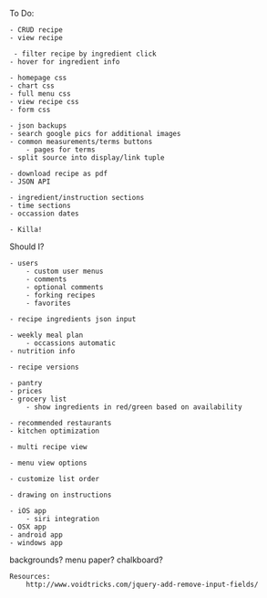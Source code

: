 To Do:

    - CRUD recipe
    - view recipe

     - filter recipe by ingredient click
    - hover for ingredient info

    - homepage css
    - chart css
    - full menu css
    - view recipe css
    - form css

    - json backups
    - search google pics for additional images
    - common measurements/terms buttons
        - pages for terms
    - split source into display/link tuple

    - download recipe as pdf
    - JSON API

    - ingredient/instruction sections
    - time sections
    - occassion dates

    - Killa!




Should I?

    - users
        - custom user menus
        - comments
        - optional comments
        - forking recipes
        - favorites

    - recipe ingredients json input

    - weekly meal plan
        - occassions automatic
    - nutrition info

    - recipe versions

    - pantry
    - prices
    - grocery list
        - show ingredients in red/green based on availability

    - recommended restaurants
    - kitchen optimization

    - multi recipe view

    - menu view options

    - customize list order

    - drawing on instructions

    - iOS app
        - siri integration
    - OSX app
    - android app
    - windows app


backgrounds?
    menu paper?
    chalkboard?


    Resources:
        http://www.voidtricks.com/jquery-add-remove-input-fields/
